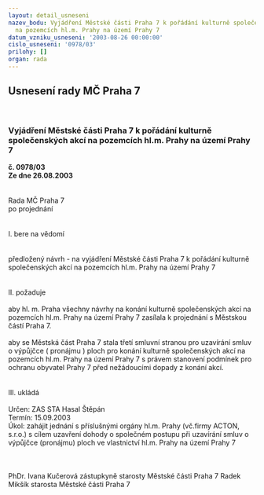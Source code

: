 ```yaml
---
layout: detail_usneseni
nazev_bodu: Vyjádření Městské části Praha 7 k pořádání kulturně společenských akcí
  na pozemcích hl.m. Prahy na území Prahy 7
datum_vzniku_usneseni: '2003-08-26 00:00:00'
cislo_usneseni: '0978/03'
prilohy: []
organ: rada
---
```

<div id="ucUsn_pList" class="usn">
	<span><h2>Usnesení rady MČ Praha 7 </h2>
<br></span><div class="standBody">
<span><h3>Vyjádření Městské části Praha 7 k pořádání kulturně společenských akcí na pozemcích hl.m. Prahy na území Prahy 7</h3></span><div class="center">
		<strong>č. 0978/03</strong><br>
	</div>
<div class="center">
		<strong>Ze dne 26.08.2003</strong><br><br>
	</div>
<br>Rada MČ Praha 7<br>po projednání<br><br><br>I.	bere na vědomí<br><br> <br>předložený návrh - na vyjádření Městské části Praha 7 k pořádání kulturně společenských akcí na pozemcích hl.m. Prahy na území Prahy 7<br><br><br>II.	požaduje<br><br>aby hl. m. Praha všechny návrhy na konání kulturně společenských akcí na pozemcích hl.m. Prahy na území Prahy 7 zasílala k projednání s Městskou částí Praha 7.<br><br>aby se Městská část Praha 7 stala třetí smluvní stranou pro uzavírání smluv o výpůjčce ( pronájmu ) ploch pro konání kulturně společenských akcí na pozemcích hl.m. Prahy na území Prahy 7 s právem stanovení podmínek pro ochranu obyvatel Prahy 7 před nežádoucími dopady z konání akcí.<br><br><br>III.	ukládá <br><br>Určen:	ZAS STA Hasal Štěpán<br>Termín: 15.09.2003<br>Úkol:	zahájit jednání s příslušnými orgány hl.m. Prahy (vč.firmy ACTON, s.r.o.) s cílem uzavření dohody o společném postupu  při uzavírání smluv o výpůjčce (pronájmu) ploch ve vlastnictví hl.m. Prahy na území Prahy 7 <br> <br> <br>	<br>PhDr. Ivana Kučerová zástupkyně starosty Městské části Praha 7	 Radek Mikšík starosta Městské části Praha 7<br>	<br><br>
</div>
</div>